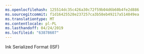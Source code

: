 ```yaml
---
ms.openlocfilehash: 125514dc35c426a30c72f59b04d6b60b4fe2d886
ms.sourcegitcommit: f1d16425528e237257ca3b58eb49217a514849ea
ms.translationtype: MT
ms.contentlocale: pl-PL
ms.lasthandoff: 04/24/2019
ms.locfileid: "63878607"
---
```

Ink Serialized Format (ISF)